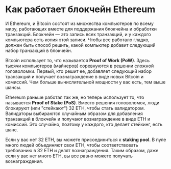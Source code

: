 # Как работает блокчейн Ethereum

И Ethereum, и Bitcoin состоят из множества компьютеров по всему миру, работающих вместе для поддержания блокчейна и обработки транзакций. Блокчейн — это запись всех транзакций, и у каждого компьютера есть копия этой записи. Чтобы все работало гладко, должен быть способ решить, какой компьютер добавит следующий набор транзакций в блокчейн.

Bitcoin использует то, что называется **Proof of Work (PoW)**. Здесь тысячи компьютеров (майнеров) соревнуются в решении сложной головоломки. Первый, кто решит ее, добавляет следующий набор транзакций и получает вознаграждение в виде новых Bitcoin и комиссий. Чем больше вычислительной мощности у вас есть, тем выше шансы.

Ethereum раньше работал так же, но теперь использует то, что называется **Proof of Stake (PoS)**. Вместо решения головоломок, люди блокируют (или "стейкают") 32 ETH, чтобы стать валидатором. Валидаторы выбираются случайным образом для добавления транзакций в блокчейн и получают вознаграждение в виде ETH и комиссий. Это случайно, поэтому у каждого, кто делает стейкинг, есть шанс.

Если у вас нет 32 ETH, вы можете присоединиться к **staking pool**. В пуле много людей объединяют свои ETH, чтобы соответствовать требованию в 32 ETH и делят вознаграждения. Таким образом, даже если у вас нет много ETH, вы все равно можете получать вознаграждения.
